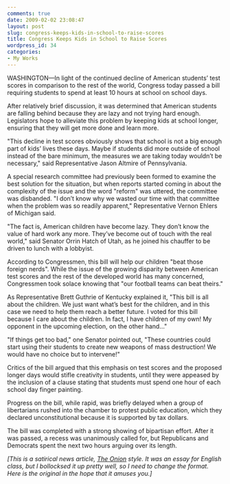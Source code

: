 ```yaml
---
comments: true
date: 2009-02-02 23:08:47
layout: post
slug: congress-keeps-kids-in-school-to-raise-scores
title: Congress Keeps Kids in School to Raise Scores
wordpress_id: 34
categories:
- My Works
---
```


WASHINGTON—In light of the continued decline of American students’ test scores in comparison to the rest of the world, Congress today passed a bill requiring students to spend at least 10 hours at school on school days.

After relatively brief discussion, it was determined that American students are falling behind because they are lazy and not trying hard enough. Legislators hope to alleviate this problem by keeping kids at school longer, ensuring that they will get more done and learn more.

"This decline in test scores obviously shows that school is not a big enough part of kids’ lives these days. Maybe if students did more outside of school instead of the bare minimum, the measures we are taking today wouldn’t be necessary," said Representative Jason Altmire of Pennsylvania.

A special research committee had previously been formed to examine the best solution for the situation, but when reports started coming in about the complexity of the issue and the word "reform" was uttered, the committee was disbanded. "I don’t know why we wasted our time with that committee when the problem was so readily apparent," Representative Vernon Ehlers of Michigan said.

"The fact is, American children have become lazy. They don’t know the value of hard work any more. They’ve become out of touch with the real world," said Senator Orrin Hatch of Utah, as he joined his chauffer to be driven to lunch with a lobbyist.

According to Congressmen, this bill will help our children "beat those foreign nerds". While the issue of the growing disparity between American test scores and the rest of the developed world has many concerned, Congressmen took solace knowing that "our football teams can beat theirs."

As Representative Brett Guthrie of Kentucky explained it, "This bill is all about the children. We just want what’s best for the children, and in this case we need to help them reach a better future. I voted for this bill because I care about the children. In fact, I have children of my own! My opponent in the upcoming election, on the other hand..."

"If things get too bad," one Senator pointed out, "These countries could start using their students to create new weapons of mass destruction! We would have no choice but to intervene!"

Critics of the bill argued that this emphasis on test scores and the proposed longer days would stifle creativity in students, until they were appeased by the inclusion of a clause stating that students must spend one hour of each school day finger painting.

Progress on the bill, while rapid, was briefly delayed when a group of libertarians rushed into the chamber to protest public education, which they declared unconstitutional because it is supported by tax dollars.

The bill was completed with a strong showing of bipartisan effort. After it was passed, a recess was unanimously called for, but Republicans and Democrats spent the next two hours arguing over its length.

_[This is a satirical news article, _[The Onion](http://www.theonion.com/)_ style. It was an essay for English class, but I bollocksed it up pretty well, so I need to change the format. Here is the original in the hope that it amuses you.]_

